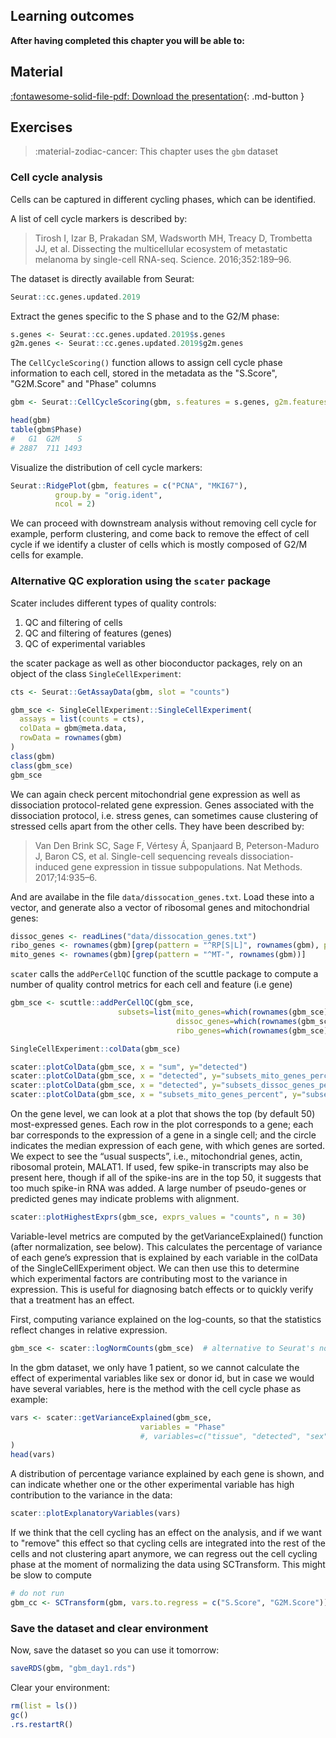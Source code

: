 ## Learning outcomes

**After having completed this chapter you will be able to:**

## Material

[:fontawesome-solid-file-pdf: Download the presentation](../assets/pdf/sequencing_technologies.pdf){: .md-button }

## Exercises

> :material-zodiac-cancer: This chapter uses the `gbm` dataset

### Cell cycle analysis

Cells can be captured in different cycling phases, which can be identified.

A list of cell cycle markers is described by:

> Tirosh I, Izar B, Prakadan SM, Wadsworth MH, Treacy D, Trombetta JJ, et al. Dissecting the multicellular ecosystem of metastatic melanoma by single-cell RNA-seq. Science. 2016;352:189–96.

The dataset is directly available from Seurat:

```R
Seurat::cc.genes.updated.2019
```

Extract the genes specific to the S phase and to the G2/M phase:

```R
s.genes <- Seurat::cc.genes.updated.2019$s.genes
g2m.genes <- Seurat::cc.genes.updated.2019$g2m.genes
```

The `CellCycleScoring()` function allows to assign cell cycle phase information
to each cell, stored in the metadata as the "S.Score", "G2M.Score" and "Phase" columns

```R
gbm <- Seurat::CellCycleScoring(gbm, s.features = s.genes, g2m.features = g2m.genes)
```

```R
head(gbm)
table(gbm$Phase)
#   G1  G2M    S
# 2887  711 1493
```

Visualize the distribution of cell cycle markers:

```R
Seurat::RidgePlot(gbm, features = c("PCNA", "MKI67"),
          group.by = "orig.ident",
          ncol = 2)
```

We can proceed with downstream analysis without removing cell cycle for example,
perform clustering, and come back to remove the effect of cell cycle if
we identify a cluster of cells which is
mostly composed of G2/M cells for example.



### Alternative QC exploration using the `scater` package

Scater includes different types of quality controls:

1. QC and filtering of cells
2. QC and filtering of features (genes)
3. QC of experimental variables

the scater package as well as other bioconductor packages, rely on
an object of the class `SingleCellExperiment`:

```R
cts <- Seurat::GetAssayData(gbm, slot = "counts")

gbm_sce <- SingleCellExperiment::SingleCellExperiment(
  assays = list(counts = cts),
  colData = gbm@meta.data,
  rowData = rownames(gbm)
)
class(gbm)
class(gbm_sce)
gbm_sce
```

We can again check percent mitochondrial gene expression as well as dissociation protocol-related
gene expression.
Genes associated with the dissociation protocol, i.e. stress genes, can
sometimes cause clustering of stressed cells apart from the other cells.
They have been described by:

> Van Den Brink SC, Sage F, Vértesy Á, Spanjaard B, Peterson-Maduro J, Baron CS, et al. Single-cell sequencing reveals dissociation-induced gene expression in tissue subpopulations. Nat Methods. 2017;14:935–6.

And are availabe in the file `data/dissocation_genes.txt`. Load these into a vector, and generate also a vector of ribosomal genes and mitochondrial genes:

```R
dissoc_genes <- readLines("data/dissocation_genes.txt")
ribo_genes <- rownames(gbm)[grep(pattern = "^RP[S|L]", rownames(gbm), perl = T)]
mito_genes <- rownames(gbm)[grep(pattern = "^MT-", rownames(gbm))]
```

`scater` calls the `addPerCellQC` function of the scuttle package to compute a number of quality control metrics for each cell and feature (i.e gene)

```R
gbm_sce <- scuttle::addPerCellQC(gbm_sce,
                        subsets=list(mito_genes=which(rownames(gbm_sce) %in% mito_genes),
                                     dissoc_genes=which(rownames(gbm_sce) %in% dissoc_genes),
                                     ribo_genes=which(rownames(gbm_sce) %in% ribo_genes)))
```



```R
SingleCellExperiment::colData(gbm_sce)
```

```R
scater::plotColData(gbm_sce, x = "sum", y="detected")
scater::plotColData(gbm_sce, x = "detected", y="subsets_mito_genes_percent")
scater::plotColData(gbm_sce, x = "detected", y="subsets_dissoc_genes_percent")
scater::plotColData(gbm_sce, x = "subsets_mito_genes_percent", y="subsets_ribo_genes_percent")
```

On the gene level, we can look at a plot that shows the top (by default 50) most-expressed genes.
Each row in the plot corresponds to a gene; each bar corresponds to the expression of a gene in a single
cell; and the circle indicates the median expression of each gene, with which genes are sorted. We expect to
see the “usual suspects”, i.e., mitochondrial genes, actin, ribosomal protein, MALAT1. If used, few spike-in transcripts
may also be present here, though if all of the spike-ins are in the top 50, it suggests that too much spike-in
RNA was added. A large number of pseudo-genes or predicted genes may indicate problems with alignment.

```R
scater::plotHighestExprs(gbm_sce, exprs_values = "counts", n = 30)
```

Variable-level metrics are computed by the getVarianceExplained() function (after normalization, see below).
This calculates the percentage of variance of each gene’s expression that is explained by each variable in the
colData of the SingleCellExperiment object. We can then use this to determine which experimental factors
are contributing most to the variance in expression. This is useful for diagnosing batch effects or to
quickly verify that a treatment has an effect.

First, computing variance explained on the log-counts,
so that the statistics reflect changes in relative expression.

```R
gbm_sce <- scater::logNormCounts(gbm_sce)  # alternative to Seurat's normalization here using scater
```

In the gbm dataset, we only have 1 patient, so we cannot calculate the effect
of experimental variables like sex or donor id, but in case we would have several variables,
here is the method with the cell cycle phase as example:

```R
vars <- scater::getVarianceExplained(gbm_sce,
                             variables = "Phase"
                             #, variables=c("tissue", "detected", "sex", "age")
)
head(vars)
```

A distribution of percentage variance explained by each gene is shown,
and can indicate whether one or the other experimental variable has high
contribution to the variance in the data:

```R
scater::plotExplanatoryVariables(vars)
```

If we think that the cell cycling has an effect on the analysis,
and if we want to "remove" this effect so that cycling cells are
integrated into the rest of the cells and not clustering apart anymore,
we can regress out the cell cycling phase at the moment of normalizing
the data using SCTransform.
This might be slow to compute

```R
# do not run
gbm_cc <- SCTransform(gbm, vars.to.regress = c("S.Score", "G2M.Score"))
```

### Save the dataset and clear environment

Now, save the dataset so you can use it tomorrow:

```R
saveRDS(gbm, "gbm_day1.rds")
```

Clear your environment:

```R
rm(list = ls())
gc()
.rs.restartR()
```
